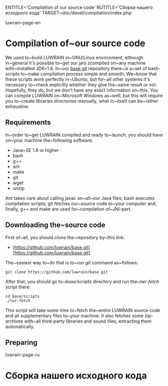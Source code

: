 
ENTITLE='Compilation of our source code'
RUTITLE='Сборка  нашего исходного кода'
TARGET=doc/devel/compilation/index.php

luwrain-page-en

# Compilation of~our source code

We used to~build LUWRAIN in~GNU/Linux environment,
although in~general it's possible to~get our jars zcompiled on~any machine with~installed JDK~1.8.
In~our [base.git](https://github.com/luwrain/base.git) repository there~is a~set of bash-scripts
to~make compilation process simple and smooth.
We~know that these scripts work perfectly in~Ubuntu,
but for~all other systems it's necessary to~check explicitly  whether they give the~same result or not.
Hopefully, they do, but we don't have any exact information on~this.
You can compile LUWRAIN on~Microsoft Windows as~well,
but this will require you to~create libraries directories manually,
what in~itself can be~rather exhaustive.

## Requirements

In~order to~get LUWRAIN compiled and ready to~launch,
you should have on~your  machine the~following software:

* Java~SE 1.8 or higher
* bash
* g++
* ant 
* make
* git
* wget
* unzip

Ant takes care about calling javac on~all~our Java files;
bash executes compilation scripts;
git fetches our~source code to~your computer
and, finally, g++ and make   are used for~compilation of~JNI-part.

## Downloading the~source code

First of~all, you should clone the~repository by~this link:

* (https://github.com/luwrain/base.git)[https://github.com/luwrain/base.git]

The~easiest way to~do that is to~run _git_ command as~follows:

```
git clone https://github.com/luwrain/base.git
```

After that, you should go to~*base/scripts* directory
and run the~*lwr-fetch* script there:

```
cd base/scripts
./lwr-fetch
```

This script will take some time to~fetch the~entire LUWRAIN source code and
all supplementary files to~your machine.
It also fetches some zip-archives with~all third-party libraries and sound files,
extracting them automatically.

## Preparing


luwrain-page-ru

# Сборка нашего исходного кода
